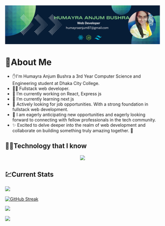 
[![An old rock in the desert](https://raw.githubusercontent.com/Bushra01-Dhaka/Bushra01-Dhaka/main/images/banner/bannerNew.png)](https://www.linkedin.com/in/humayra-anjum-bushra-46b39b2a4/)

# :dizzy:About Me


-  :hand:I'm Humayra Anjum Bushra a 3rd Year Computer Science and Engineering student at Dhaka City College.
- 🧑‍💻 Fullstack web developer. 
- 🔭 I’m currently working on React, Express js
- 🔭 I’m currently learning next js
- :rocket: Actively looking for job opportunities. With a strong foundation in fullstack web development.
- 🎯 I am eagerly anticipating new opportunities and eagerly looking forward to connecting with fellow professionals in the tech community. 
- :sparkles: Excited to delve deeper into the realm of web development and collaborate on building something truly amazing together. 👊

## 🧑‍💻Technology that I know
<p align="center">
  <a href="https://skillicons.dev">
    <img src="https://skillicons.dev/icons?i=html,css,tailwind,javascript,nodejs,mongodb,express,figma,bootstrap" />
  </a>
</p>


## :chart:Current Stats


![](http://github-profile-summary-cards.vercel.app/api/cards/profile-details?username=Bushra01-Dhaka&theme=algolia)

[![GitHub Streak](https://github-readme-streak-stats.herokuapp.com?user=Bushra01-Dhaka&theme=tokyonight&hide_border=true)](https://git.io/streak-stats)

![](http://github-profile-summary-cards.vercel.app/api/cards/repos-per-language?username=Bushra01-Dhaka&theme=algolia)

![](http://github-profile-summary-cards.vercel.app/api/cards/productive-time?username=Bushra01-Dhaka&theme=algolia&utcOffset=8)


<!--

- 🔭 I’m currently working on ...
- 🌱 I’m currently learning ...
- 👯 I’m looking to collaborate on ...
- 🤔 I’m looking for help with ...
- 💬 Ask me about ...
- 📫 How to reach me: ...
- 😄 Pronouns: ...
- ⚡ Fun fact: ...
-->
